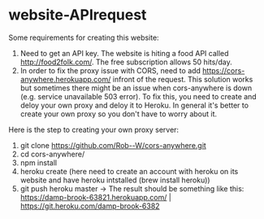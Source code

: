 # website-APIrequest

Some requirements for creating this website: 

1. Need to get an API key. The website is hiting a food API called http://food2folk.com/. The free subscription allows 50 hits/day.
2. In order to fix the proxy issue with CORS, need to add https://cors-anywhere.herokuapp.com/ infront of the request. This solution works but sometimes there might be an issue when cors-anywhere is down (e.g. service unavailable 503 error). To fix this, you need to create and deloy your own proxy and deloy it to Heroku. In general it's better to create your own proxy so you don't have to worry about it.

Here is the step to creating your own proxy server: 
1. git clone https://github.com/Rob--W/cors-anywhere.git
2. cd cors-anywhere/
3. npm install
4. heroku create (here need to create an account with heroku on its website and have heroku intstalled (brew install           heroku))
5. git push heroku master 
-> The result should be something like this: https://damp-brook-63821.herokuapp.com/ | https://git.heroku.com/damp-brook-6382

